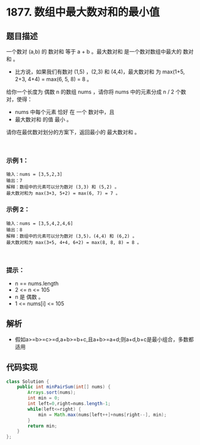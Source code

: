 # 1877. 数组中最大数对和的最小值

## 题目描述
一个数对 (a,b) 的 数对和 等于 a + b 。最大数对和 是一个数对数组中最大的 数对和 。

 - 比方说，如果我们有数对 (1,5) ，(2,3) 和 (4,4)，最大数对和 为 max(1+5, 2+3, 4+4) = max(6, 5, 8) = 8 。
 
给你一个长度为 偶数 n 的数组 nums ，请你将 nums 中的元素分成 n / 2 个数对，使得：

 - nums 中每个元素 恰好 在 一个 数对中，且
 - 最大数对和 的值 最小 。

请你在最优数对划分的方案下，返回最小的 最大数对和 。

 

### 示例 1：
```
输入：nums = [3,5,2,3]
输出：7
解释：数组中的元素可以分为数对 (3,3) 和 (5,2) 。
最大数对和为 max(3+3, 5+2) = max(6, 7) = 7 。
```
### 示例 2：
```
输入：nums = [3,5,4,2,4,6]
输出：8
解释：数组中的元素可以分为数对 (3,5)，(4,4) 和 (6,2) 。
最大数对和为 max(3+5, 4+4, 6+2) = max(8, 8, 8) = 8 。
```
 

### 提示：

 - n == nums.length
 - 2 <= n <= 105
 - n 是 偶数 。
 - 1 <= nums[i] <= 105


## 解析
- 假如a>=b>=c>=d,a+b>=b+c,且a+b>=a+d;则a+d,b+c是最小组合，多数都适用



## 代码实现
```Java
class Solution {
    public int minPairSum(int[] nums) {
        Arrays.sort(nums);
		int min = 0;
		int left=0,right=nums.length-1;
		while(left<=right) {
			min = Math.max(nums[left++]+nums[right--], min);	
		}
		return min;
    }
};
```